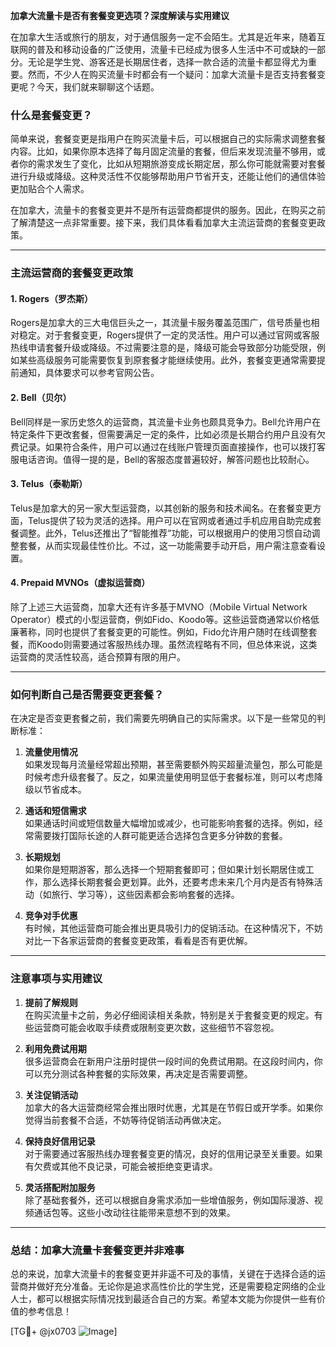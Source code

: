 **加拿大流量卡是否有套餐变更选项？深度解读与实用建议**

在加拿大生活或旅行的朋友，对于通信服务一定不会陌生。尤其是近年来，随着互联网的普及和移动设备的广泛使用，流量卡已经成为很多人生活中不可或缺的一部分。无论是学生党、游客还是长期居住者，选择一款合适的流量卡都显得尤为重要。然而，不少人在购买流量卡时都会有一个疑问：加拿大流量卡是否支持套餐变更呢？今天，我们就来聊聊这个话题。

### **什么是套餐变更？**

简单来说，套餐变更是指用户在购买流量卡后，可以根据自己的实际需求调整套餐内容。比如，如果你原本选择了每月固定流量的套餐，但后来发现流量不够用，或者你的需求发生了变化，比如从短期旅游变成长期定居，那么你可能就需要对套餐进行升级或降级。这种灵活性不仅能够帮助用户节省开支，还能让他们的通信体验更加贴合个人需求。

在加拿大，流量卡的套餐变更并不是所有运营商都提供的服务。因此，在购买之前了解清楚这一点非常重要。接下来，我们具体看看加拿大主流运营商的套餐变更政策。

---

### **主流运营商的套餐变更政策**

#### **1. Rogers（罗杰斯）**
Rogers是加拿大的三大电信巨头之一，其流量卡服务覆盖范围广，信号质量也相对稳定。对于套餐变更，Rogers提供了一定的灵活性。用户可以通过官网或客服热线申请套餐升级或降级。不过需要注意的是，降级可能会导致部分功能受限，例如某些高级服务可能需要恢复到原套餐才能继续使用。此外，套餐变更通常需要提前通知，具体要求可以参考官网公告。

#### **2. Bell（贝尔）**
Bell同样是一家历史悠久的运营商，其流量卡业务也颇具竞争力。Bell允许用户在特定条件下更改套餐，但需要满足一定的条件，比如必须是长期合约用户且没有欠费记录。如果符合条件，用户可以通过在线账户管理页面直接操作，也可以拨打客服电话咨询。值得一提的是，Bell的客服态度普遍较好，解答问题也比较耐心。

#### **3. Telus（泰勒斯）**
Telus是加拿大的另一家大型运营商，以其创新的服务和技术闻名。在套餐变更方面，Telus提供了较为灵活的选择。用户可以在官网或者通过手机应用自助完成套餐调整。此外，Telus还推出了“智能推荐”功能，可以根据用户的使用习惯自动调整套餐，从而实现最佳性价比。不过，这一功能需要手动开启，用户需注意查看设置。

#### **4. Prepaid MVNOs（虚拟运营商）**
除了上述三大运营商，加拿大还有许多基于MVNO（Mobile Virtual Network Operator）模式的小型运营商，例如Fido、Koodo等。这些运营商通常以价格低廉著称，同时也提供了套餐变更的可能性。例如，Fido允许用户随时在线调整套餐，而Koodo则需要通过客服热线办理。虽然流程略有不同，但总体来说，这类运营商的灵活性较高，适合预算有限的用户。

---

### **如何判断自己是否需要变更套餐？**

在决定是否变更套餐之前，我们需要先明确自己的实际需求。以下是一些常见的判断标准：

1. **流量使用情况**  
   如果发现每月流量经常超出预期，甚至需要额外购买超量流量包，那么可能是时候考虑升级套餐了。反之，如果流量使用明显低于套餐标准，则可以考虑降级以节省成本。

2. **通话和短信需求**  
   如果通话时间或短信数量大幅增加或减少，也可能影响套餐的选择。例如，经常需要拨打国际长途的人群可能更适合选择包含更多分钟数的套餐。

3. **长期规划**  
   如果你是短期游客，那么选择一个短期套餐即可；但如果计划长期居住或工作，那么选择长期套餐会更划算。此外，还要考虑未来几个月内是否有特殊活动（如旅行、学习等），这些因素都会影响套餐的选择。

4. **竞争对手优惠**  
   有时候，其他运营商可能会推出更具吸引力的促销活动。在这种情况下，不妨对比一下各家运营商的套餐变更政策，看看是否有更优解。

---

### **注意事项与实用建议**

1. **提前了解规则**  
   在购买流量卡之前，务必仔细阅读相关条款，特别是关于套餐变更的规定。有些运营商可能会收取手续费或限制变更次数，这些细节不容忽视。

2. **利用免费试用期**  
   很多运营商会在新用户注册时提供一段时间的免费试用期。在这段时间内，你可以充分测试各种套餐的实际效果，再决定是否需要调整。

3. **关注促销活动**  
   加拿大的各大运营商经常会推出限时优惠，尤其是在节假日或开学季。如果你觉得当前套餐不合适，不妨等待促销活动再做决定。

4. **保持良好信用记录**  
   对于需要通过客服热线办理套餐变更的情况，良好的信用记录至关重要。如果有欠费或其他不良记录，可能会被拒绝变更请求。

5. **灵活搭配附加服务**  
   除了基础套餐外，还可以根据自身需求添加一些增值服务，例如国际漫游、视频通话包等。这些小改动往往能带来意想不到的效果。

---

### **总结：加拿大流量卡套餐变更并非难事**

总的来说，加拿大流量卡的套餐变更并非遥不可及的事情，关键在于选择合适的运营商并做好充分准备。无论你是追求高性价比的学生党，还是需要稳定网络的企业人士，都可以根据实际情况找到最适合自己的方案。希望本文能为你提供一些有价值的参考信息！

[TG💪+ @jx0703 ![Image](https://github.com/user-attachments/assets/dbca1d08-cadb-493c-b0ec-ad6f7a83f270)]